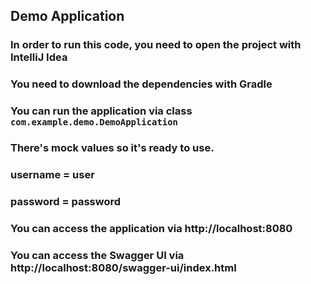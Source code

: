 ## Demo Application
### In order to run this code, you need to open the project with IntelliJ Idea

### You need to download the dependencies with Gradle

### You can run the application via class `com.example.demo.DemoApplication`

### There's mock values so it's ready to use. 

### username = user
### password = password

### You can access the application via http://localhost:8080
### You can access the Swagger UI via http://localhost:8080/swagger-ui/index.html